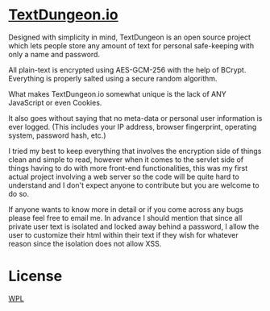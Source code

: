 # [TextDungeon.io](https://textdungeon.io/)


Designed with simplicity in mind, TextDungeon is an open source project 
which lets people store any amount of text for personal safe-keeping 
with only a name and password.
   
All plain-text is encrypted using AES-GCM-256 with the help of BCrypt. Everything is properly salted using a secure random algorithm. 
   
What makes TextDungeon.io somewhat unique is the lack of ANY JavaScript or even Cookies.

It also goes without saying that no meta-data or personal user information is ever logged.
(This includes your IP address, browser fingerprint, operating system, password hash, etc.)

I tried my best to keep everything that involves the encryption side of things clean and simple to read, however when it comes to the servlet side of things having to do with more front-end functionalities, this was my first actual project involving a web server so the code will be quite hard to understand and I don't expect anyone to contribute but you are welcome to do so.

If anyone wants to know more in detail or if you come across any bugs please feel free to email me. In advance I should mention that since all private user text is isolated and locked away behind a password, I allow the user to customize their html within their text if they wish for whatever reason since the isolation does not allow XSS.

# License
[WPL](https://github.com/PlanetRenox/TextDungeon.io/blob/master/LICENSE) 
   

